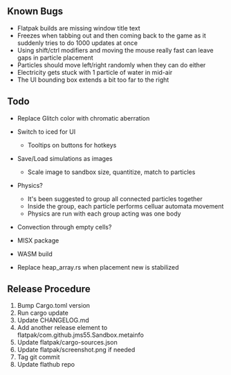 ## Known Bugs
* Flatpak builds are missing window title text
* Freezes when tabbing out and then coming back to the game as it suddenly tries to do 1000 updates at once
* Using shift/ctrl modifiers and moving the mouse really fast can leave gaps in particle placement
* Particles should move left/right randomly when they can do either
* Electricity gets stuck with 1 particle of water in mid-air
* The UI bounding box extends a bit too far to the right

## Todo
* Replace Glitch color with chromatic aberration
* Switch to iced for UI
    * Tooltips on buttons for hotkeys
* Save/Load simulations as images
    * Scale image to sandbox size, quantitize, match to particles

* Physics?
    * It's been suggested to group all connected particles together
    * Inside the group, each particle performs celluar automata movement
    * Physics are run with each group acting was one body
* Convection through empty cells?
* MISX package
* WASM build
* Replace heap_array.rs when placement new is stabilized

## Release Procedure
1. Bump Cargo.toml version
2. Run cargo update
3. Update CHANGELOG.md
4. Add another release element to flatpak/com.github.jms55.Sandbox.metainfo
5. Update flatpak/cargo-sources.json
6. Update flatpak/screenshot.png if needed
7. Tag git commit
8. Update flathub repo
